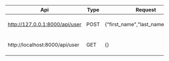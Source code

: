 | Api  | Type | Request | Description |
| ------------- | ------------- | ------------- | ------------- |
| http://127.0.0.1:8000/api/user  | POST  | {"first_name","last_name","email"} | Insert User in user_table |
| http://localhost:8000/api/user | GET  | {} | Get all user in user_table |
